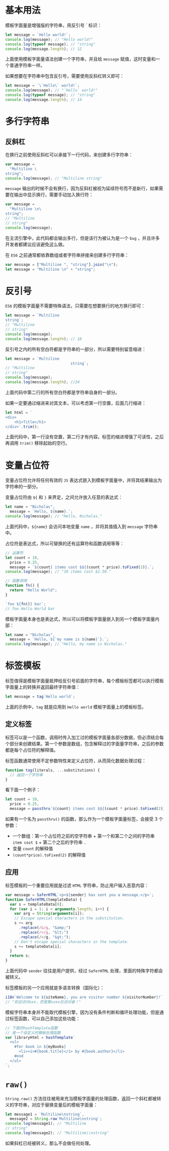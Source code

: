 # 基本用法

模板字面量是增强版的字符串，用反引号 \` 标识：

```js
let message = `Hello world!`;
console.log(message); // "Hello world!"
console.log(typeof message); // "string"
console.log(message.length); // 12
```

上面使用模板字面量语法创建一个字符串，并且给 `message` 赋值，这时变量和一个普通字符串一样。

如果想要在字符串中包含反引号，需要使用反斜杠转义即可：

```js
let message = `\`Hello\` world!`;
console.log(message); // "`Hello` world!"
console.log(typeof message); // "string"
console.log(message.length); // 14
```

# 多行字符串

## 反斜杠

在换行之前使用反斜杠可以承接下一行代码，来创建多行字符串：

```js
var message =
  "Multiline \
string";
console.log(message); // "Multiline string"
```

`message` 输出的时候不会有换行，因为反斜杠被视为延续符号而不是新行，如果需要在输出中显示换行，需要手动加入换行符：

```js
var message =
  "Multiline \n\
string";
// "Multiline
// string"
console.log(message);
```

在主流引擎中，此代码都会输出多行，但是该行为被认为是一个 `bug` ，并且许多开发者都建议应该避免这么做。

在 `ES6` 之前通常都依靠数组或者字符串拼接来创建多行字符串：

```js
var message = ["Multiline ", "string"].join("\n");
let message = "Multiline \n" + "string";
```

# 反引号

`ES6` 的模板字面量不需要特殊语法，只需要在想要换行的地方换行即可：

```js
let message = `Multiline
string`;
// "Multiline
// string"
console.log(message);
console.log(message.length); // 16
```

反引号之内的所有空白符都是字符串的一部分，所以需要特别留意缩进：

```js
let message = `Multiline
                             string`;
// "Multiline
// string"
console.log(message);
console.log(message.length); //24
```

上面代码中第二行的所有空白符都是字符串自身的一部分。

如果一定要通过缩进来对其文本，可以考虑第一行空置，后面几行缩进：

```js
let html = `
<div>
    <h1>Title</h1>
</div>`.trim();
```

上面代码中，第一行没有空置，第二行才有内容。标签的缩进增强了可读性，之后再调用 `trim()` 移除起始的空行。

# 变量占位符

变量占位符允许将任何有效的 `JS` 表达式嵌入到模板字面量中，并将其结果输出为字符串的一部分。

变量占位符由 `${` 和 `}` 来界定，之间允许放入任意的表达式：

```js
let name = "Nicholas",
  message = `Hello, ${name}.`;
console.log(message); // "Hello, Nicholas."
```

上面代码中，`${name}` 会访问本地变量 `name` ，并将其值插入到 `message` 字符串中。

占位符是表达式，所以可替换的还有运算符和函数调用等等：

```js
// 运算符
let count = 10,
  price = 0.25,
  message = `${count} items cost $${(count * price).toFixed(2)}.`;
console.log(message); // "10 items cost $2.50."

// 函数调用
function fn() {
  return "Hello World";
}

`foo ${fn()} bar`;
// foo Hello World bar
```

模板字面量本身也是表达式，所以可以将模板字面量嵌入到另一个模板字面量内部：

```js
let name = "Nicholas",
  message = `Hello, ${`my name is ${name}`}.`;
console.log(message); // "Hello, my name is Nicholas."
```

# 标签模板

标签值得是模板字面量抵押给反引号前面的字符串，每个模板标签都可以执行模板字面量上的转换并返回最终字符串值：

```js
let message = tag`Hello world`;
```

上面的示例中，`tag` 就是应用到 `Hello world` 模板字面量上的模板标签。

## 定义标签

标签可以是一个函数，调用时传入加工过的模板字面量各部分数据，但必须结合每个部分来创建结果。第一个参数是数组，包含解释过的字面量字符串，之后的参数都是每个占位符的解释值。

标签函数通常使用不定参数特性来定义占位符，从而简化数据处理过程：

```js
function tag(literals, ...substitutions) {
  // 返回一个字符串
}
```

看下面一个例子：

```js
let count = 10,
  price = 0.25,
  message = passthru`${count} items cost $${(count * price).toFixed(2)}.`;
```

如果有一个名为 `passthru()` 的函数，那么作为一个模板字面量标签，会接受 3 个参数：

- 一个数组：第一个占位符之前的空字符串 + 第一个和第二个之间的字符串 `item cost $` + 第二个之后的字符串 `.`
- 变量 `count` 的解释值
- `(count*price).toFixed(2)` 的解释值

## 应用

标签模板的一个重要应用就是过滤 `HTML` 字符串，防止用户输入恶意内容：

```js
var message = SaferHTML`<p>${sender} has sent you a message.</p>`;
function SaferHTML(templateData) {
  var s = templateData[0];
  for (var i = 1; i < arguments.length; i++) {
    var arg = String(arguments[i]);
    // Escape special characters in the substitution.
    s += arg
      .replace(/&/g, "&amp;")
      .replace(/</g, "&lt;")
      .replace(/>/g, "&gt;");
    // Don't escape special characters in the template.
    s += templateData[i];
  }
  return s;
}
```

上面代码中 `sender` 往往是用户提供，经过 `SaferHTML` 处理，里面的特殊字符都会被转义。

标签模板的另一个应用就是多语言转换（国际化）：

```js
i18n`Welcome to ${siteName}, you are visitor number ${visitorNumber}!`;
// "欢迎访问xxx，您是第xxxx位访问者！"
```

模板字符串本身并不能取代模板引擎，因为没有条件判断和循环处理功能，但是通过标签函数，可以自己添加这些功能：

```js
// 下面的hashTemplate函数
// 是一个自定义的模板处理函数
var libraryHtml = hashTemplate`
  <ul>
    #for book in ${myBooks}
      <li><i>#{book.title}</i> by #{book.author}</li>
    #end
  </ul>
`;
```

# `raw()`

`String.raw()` 方法往往被用来充当模板字面量的处理函数，返回一个斜杠都被转义的字符串，对应于替换变量后的模板字面量：

```js
let message1 = `Multiline\nstring`,
  message2 = String.raw`Multiline\nstring`;
console.log(message1); // "Multiline
// string"
console.log(message2); // "Multiline\\nstring"
```

如果斜杠已经被转义，那么不会做任何处理。
